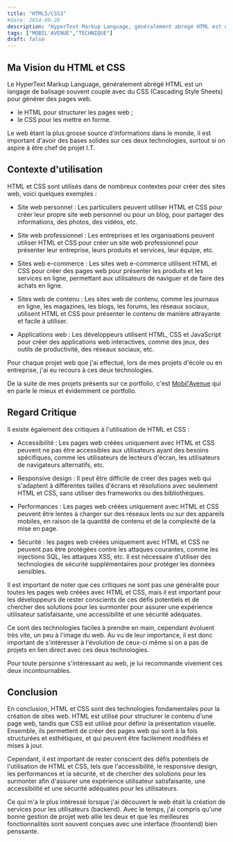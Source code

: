 ```yaml
---
title: "HTML5/CSS3"
#date: 2014-09-28
description: "HyperText Markup Language, généralement abrégé HTML est un langage de balisage souvent couplé avec du CSS (Cascading Style Sheets) pour créer des pages web."
tags: ["MOBIL'AVENUE","TECHNIQUE"]
draft: false
---
```

## Ma Vision du HTML et CSS

Le HyperText Markup Language, généralement abrégé HTML est un langage de balisage souvent couplé avec du CSS (Cascading Style Sheets) pour générer des pages web.

- le HTML pour structurer les pages web ;
- le CSS pour les mettre en forme.

Le web étant la plus grosse source d'informations dans le monde, il est important d'avoir des bases solides sur ces deux technologies, surtout si on aspire à être chef de projet I.T.


## Contexte d'utilisation
HTML et CSS sont utilisés dans de nombreux contextes pour créer des sites web, voici quelques exemples :

   - Site web personnel : Les particuliers peuvent utiliser HTML et CSS pour créer leur propre site web personnel ou pour un blog, pour partager des informations, des photos, des vidéos, etc.

   - Site web professionnel : Les entreprises et les organisations peuvent utiliser HTML et CSS pour créer un site web professionnel pour présenter leur entreprise, leurs produits et services, leur équipe, etc.

   - Sites web e-commerce : Les sites web e-commerce utilisent HTML et CSS pour créer des pages web pour présenter les produits et les services en ligne, permettant aux utilisateurs de naviguer et de faire des achats en ligne.

   - Sites web de contenu : Les sites web de contenu, comme les journaux en ligne, les magazines, les blogs, les forums, les réseaux sociaux, utilisent HTML et CSS pour présenter le contenu de manière attrayante et facile à utiliser.

   - Applications web : Les développeurs utilisent HTML, CSS et JavaScript pour créer des applications web interactives, comme des jeux, des outils de productivité, des réseaux sociaux, etc.

Pour chaque projet web que j'ai effectué, lors de mes projets d'école ou en entreprise, j'ai eu recours à ces deux technologies.

De la suite de mes projets présents sur ce portfolio, c'est [Mobil'Avenue](../../projets/mobilavenue) qui en parle le mieux et évidemment ce portfolio.

## Regard Critique
Il existe également des critiques à l'utilisation de HTML et CSS :

   - Accessibilité : Les pages web créées uniquement avec HTML et CSS peuvent ne pas être accessibles aux utilisateurs ayant des besoins spécifiques, comme les utilisateurs de lecteurs d'écran, les utilisateurs de navigateurs alternatifs, etc.

   - Responsive design : Il peut être difficile de créer des pages web qui s'adaptent à différentes tailles d'écrans et résolutions avec seulement HTML et CSS, sans utiliser des frameworks ou des bibliothèques.

   - Performances : Les pages web créées uniquement avec HTML et CSS peuvent être lentes à charger sur des réseaux lents ou sur des appareils mobiles, en raison de la quantité de contenu et de la complexité de la mise en page.

   - Sécurité : les pages web créées uniquement avec HTML et CSS ne peuvent pas être protégées contre les attaques courantes, comme les injections SQL, les attaques XSS, etc. Il est nécessaire d'utiliser des technologies de sécurité supplémentaires pour protéger les données sensibles.

Il est important de noter que ces critiques ne sont pas une généralité pour toutes les pages web créées avec HTML et CSS, mais il est important pour les développeurs de rester conscients de ces défis potentiels et de chercher des solutions pour les surmonter pour assurer une expérience utilisateur satisfaisante, une accessibilité et une sécurité adéquates.

Ce sont des technologies faciles à prendre en main, cependant évoluent très vite, un peu à l'image du web.
Au vu de leur importance, il est donc important de s'intéresser à l'évolution de ceux-ci même si on a pas de projets en lien direct avec ces deux technologies.

Pour toute personne s'intéressant au web, je lui recommande vivement ces deux incontournables.

## Conclusion
En conclusion, HTML et CSS sont des technologies fondamentales pour la création de sites web. HTML est utilisé pour structurer le contenu d'une page web, tandis que CSS est utilisé pour définir la présentation visuelle. Ensemble, ils permettent de créer des pages web qui sont à la fois structurées et esthétiques, et qui peuvent être facilement modifiées et mises à jour. 

Cependant, il est important de rester conscient des défis potentiels de l'utilisation de HTML et CSS, tels que l'accessibilité, le responsive design, les performances et la sécurité, et de chercher des solutions pour les surmonter afin d'assurer une expérience utilisateur satisfaisante, une accessibilité et une sécurité adéquates pour les utilisateurs.

Ce qui m'a le plus intéressé lorsque j'ai découvert le web était la création de services pour les utilisateurs (backend). 
Avec le temps, j'ai compris qu'une bonne gestion de projet web allie les deux et que les meilleures fonctionnalités sont souvent conçues avec une interface (froontend) bien penssante.
